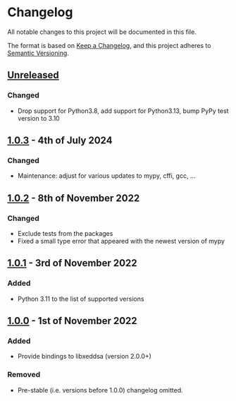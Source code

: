# Changelog

All notable changes to this project will be documented in this file.

The format is based on [Keep a Changelog](https://keepachangelog.com/en/1.0.0/), and this project adheres to [Semantic Versioning](https://semver.org/spec/v2.0.0.html).

## [Unreleased]

### Changed
- Drop support for Python3.8, add support for Python3.13, bump PyPy test version to 3.10

## [1.0.3] - 4th of July 2024

### Changed
- Maintenance: adjust for various updates to mypy, cffi, gcc, ...

## [1.0.2] - 8th of November 2022

### Changed
- Exclude tests from the packages
- Fixed a small type error that appeared with the newest version of mypy

## [1.0.1] - 3rd of November 2022

### Added
- Python 3.11 to the list of supported versions

## [1.0.0] - 1st of November 2022

### Added
- Provide bindings to libxeddsa (version 2.0.0+)

### Removed
- Pre-stable (i.e. versions before 1.0.0) changelog omitted.

[Unreleased]: https://github.com/Syndace/python-xeddsa/compare/v1.0.3...HEAD
[1.0.3]: https://github.com/Syndace/python-xeddsa/compare/v1.0.2...v1.0.3
[1.0.2]: https://github.com/Syndace/python-xeddsa/compare/v1.0.1...v1.0.2
[1.0.1]: https://github.com/Syndace/python-xeddsa/compare/v1.0.0...v1.0.1
[1.0.0]: https://github.com/Syndace/python-xeddsa/releases/tag/v1.0.0
